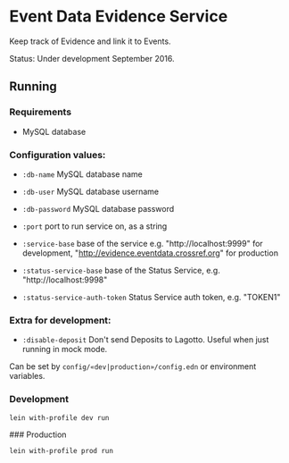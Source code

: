# Event Data Evidence Service

Keep track of Evidence and link it to Events.

Status: Under development September 2016.

## Running

### Requirements

 - MySQL database

### Configuration values:

 - `:db-name` MySQL database name
 - `:db-user` MySQL database username
 - `:db-password` MySQL database password
 - `:port` port to run service on, as a string
 - `:service-base` base of the service e.g. "http://localhost:9999" for development, "http://evidence.eventdata.crossref.org" for production

 - `:status-service-base` base of the Status Service, e.g. "http://localhost:9998"
 - `:status-service-auth-token` Status Service auth token, e.g. "TOKEN1"

### Extra for development:

 - `:disable-deposit` Don't send Deposits to Lagotto. Useful when just running in mock mode.

Can be set by `config/«dev|production»/config.edn` or environment variables.

### Development

    lein with-profile dev run

### Production

    lein with-profile prod run